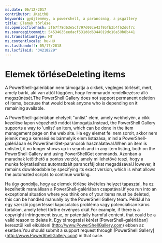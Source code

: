 ```yaml
---
ms.date: 06/12/2017
contributor: JKeithB
keywords: gyűjtemény, a powershell, a parancsmag, a psgallery
title: Elemek törlése
ms.openlocfilehash: 3f67f78d63e5cf797d00ce43f95fb3b4f62d6f7c
ms.sourcegitcommit: 54534635eedacf531d8d6344019dc16a50b8b441
ms.translationtype: MT
ms.contentlocale: hu-HU
ms.lasthandoff: 05/17/2018
ms.locfileid: "34218229"
---
```

# <a name="deleting-items"></a><span data-ttu-id="9d635-103">Elemek törlése</span><span class="sxs-lookup"><span data-stu-id="9d635-103">Deleting items</span></span>

<span data-ttu-id="9d635-104">A PowerShell-galériában nem támogatja a cikkek, végleges törlését, mert, amely bárki, aki van attól függően, hogy fennmaradó rendelkezésre álló megszűnését.</span><span class="sxs-lookup"><span data-stu-id="9d635-104">The PowerShell Gallery does not support permanent deletion of items, because that would break anyone who is depending on it remaining available.</span></span>

<span data-ttu-id="9d635-105">A PowerShell-galériában ehelyett "unlist" elem, amely webhelyén, a cikk kezelése lapon végezhető módot támogatja.</span><span class="sxs-lookup"><span data-stu-id="9d635-105">Instead, the PowerShell Gallery supports a way to 'unlist' an item, which can be done in the item management page on the web site.</span></span>
<span data-ttu-id="9d635-106">Ha egy elemet fel nem sorolt, akkor nem jelenik meg a keresési és bármelyik elem listázása, mind a PowerShell-galériában és PowerShellGet-parancsok használatával.</span><span class="sxs-lookup"><span data-stu-id="9d635-106">When an item is unlisted, it no longer shows up in search and in any item listing, both on the PowerShell Gallery and using PowerShellGet commands.</span></span>
<span data-ttu-id="9d635-107">Azonban a maradnak letölthető a pontos verziót, amely mi lehetővé teszi, hogy a munka folytatásához automatizált parancsfájlokat megadásával.</span><span class="sxs-lookup"><span data-stu-id="9d635-107">However, it remains downloadable by specifying its exact version, which is what allows the automated scripts to continue working.</span></span>

<span data-ttu-id="9d635-108">Ha úgy gondolja, hogy az elemek törlése kivételes helyzet tapasztal, ha ez kezelhetik manuálisan a PowerShell-galériában csapatával.</span><span class="sxs-lookup"><span data-stu-id="9d635-108">If you run into an exceptional situation where you think one of your items must be deleted, this can be handled manually by the PowerShell Gallery team.</span></span>
<span data-ttu-id="9d635-109">Például ha egy szerzői jogsértéssel kapcsolatos probléma vagy potenciálisan káros tartalom, amely lehet törli-e érvényes okát.</span><span class="sxs-lookup"><span data-stu-id="9d635-109">For example, if there is a copyright infringement issue, or potentially harmful content, that could be a valid reason to delete it.</span></span>
<span data-ttu-id="9d635-110">Egy támogatási kérést [PowerShell-galériában] keresztül kell elküldeni (http://www.PowerShellGallery.com) ebben az esetben.</span><span class="sxs-lookup"><span data-stu-id="9d635-110">You should submit a support request through [PowerShell Gallery] (http://www.PowerShellGallery.com) in that case.</span></span>